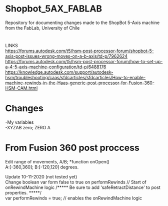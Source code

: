 # Shopbot_5AX_FABLAB

Repository for documenting changes made to the ShopBot 5-Axis machine from the FabLab, University of Chile
#
LINKS <br/>
https://forums.autodesk.com/t5/hsm-post-processor-forum/shopbot-5-axis-post-issues-wrong-moves-on-a-b-axis/td-p/7962624 
<br/>
https://forums.autodesk.com/t5/hsm-post-processor-forum/how-to-set-up-a-4-5-axis-machine-configuration/td-p/6488176
<br/>
https://knowledge.autodesk.com/support/autodesk-hsm/troubleshooting/caas/sfdcarticles/sfdcarticles/How-to-enable-machine-rewinds-in-the-Haas-generic-post-processor-for-Fusion-360-HSM-CAM.html

# Changes
-My variables <br/>
-XYZAB zero; ZERO A

# From Fusion 360 post proccess
Edit range of movements, A/B; *function onOpen() <br/>
A:[-360,360]; B:[-120,120] degrees.

Update 10-11-2020 (not tested yet) <br/>
Change boolean var form false to true on performRewinds
// Start of onRewindMachine logic
/***** Be sure to add 'safeRetractDistance' to post properties. *****/ <br/>
var performRewinds = true; // enables the onRewindMachine logic
